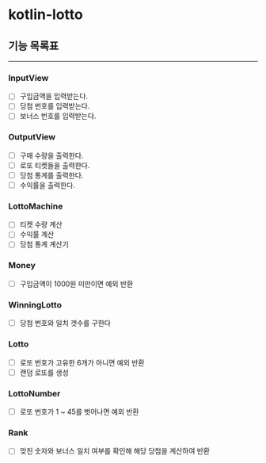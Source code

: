 # kotlin-lotto

## 기능 목록표
---
### InputView

- [ ] 구입금액을 입력받는다.
- [ ] 당첨 번호를 입력받는다.
- [ ] 보너스 번호를 입력받는다.

### OutputView

- [ ] 구매 수량을 출력한다.
- [ ] 로또 티켓들을 출력한다.
- [ ] 당첨 통계를 출력한다.
- [ ] 수익률을 출력한다.

### LottoMachine

- [ ] 티켓 수량 계산
- [ ] 수익률 계산
- [ ] 당첨 통계 계산기

### Money

- [ ] 구입금액이 1000원 미만이면 예외 반환

### WinningLotto

- [ ] 당첨 번호와 일치 갯수를 구한다

### Lotto

- [ ] 로또 번호가 고유한 6개가 아니면 예외 반환
- [ ] 랜덤 로또를 생성

### LottoNumber

- [ ] 로또 번호가 1 ~ 45를 벗어나면 예외 반환

### Rank

- [ ] 맞친 숫자와 보너스 일치 여부를 확인해 해당 당첨을 계산하여 반환